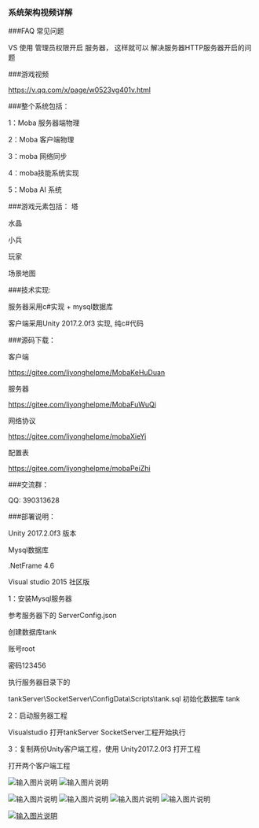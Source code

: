 ### 系统架构视频详解



###FAQ 常见问题

VS 使用 管理员权限开启 服务器， 这样就可以 解决服务器HTTP服务器开启的问题


###游戏视频

https://v.qq.com/x/page/w0523vg401v.html


###整个系统包括：

1：Moba 服务器端物理

2：Moba 客户端物理

3：moba 网络同步

4：moba技能系统实现

5：Moba AI 系统

###游戏元素包括：
塔

水晶

小兵

玩家

场景地图

###技术实现:

服务器采用c#实现 + mysql数据库

客户端采用Unity 2017.2.0f3 实现, 纯c#代码


###源码下载：

客户端

https://gitee.com/liyonghelpme/MobaKeHuDuan

服务器

https://gitee.com/liyonghelpme/MobaFuWuQi

网络协议

https://gitee.com/liyonghelpme/mobaXieYi

配置表

https://gitee.com/liyonghelpme/mobaPeiZhi


###交流群：

QQ: 390313628


###部署说明：

Unity 2017.2.0f3 版本

Mysql数据库

.NetFrame 4.6

Visual studio 2015 社区版



1：安装Mysql服务器

参考服务器下的 ServerConfig.json 

创建数据库tank

账号root

密码123456


执行服务器目录下的

tankServer\SocketServer\ConfigData\Scripts\tank.sql  初始化数据库 tank

2：启动服务器工程

Visualstudio 打开tankServer   SocketServer工程开始执行


3：复制两份Unity客户端工程，使用 Unity2017.2.0f3 打开工程

打开两个客户端工程


![输入图片说明](https://gitee.com/uploads/images/2017/1213/012809_032be703_11587.png "图片1.png")
![输入图片说明](https://gitee.com/uploads/images/2017/1213/012826_d27dead4_11587.png "图片2.png")

![输入图片说明](https://gitee.com/uploads/images/2017/1213/012843_c8c290f5_11587.png "图片3.png")
![输入图片说明](https://gitee.com/uploads/images/2017/1213/012851_de37ef70_11587.png "图片4.png")
![输入图片说明](https://gitee.com/uploads/images/2017/1213/012857_2fe2f862_11587.png "图片5.png")
![输入图片说明](https://gitee.com/uploads/images/2017/1213/012907_5208f91b_11587.png "图片6.png")

[![输入图片说明](https://gitee.com/uploads/images/2017/1213/075005_1d3e1cec_11587.png "QQ图片20171213074950.png")](https://v.qq.com/x/page/u05182pooi4.html)



